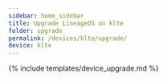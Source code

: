 ```yaml
---
sidebar: home_sidebar
title: Upgrade LineageOS on klte
folder: upgrade
permalink: /devices/klte/upgrade/
device: klte
---
```

{% include templates/device_upgrade.md %}
